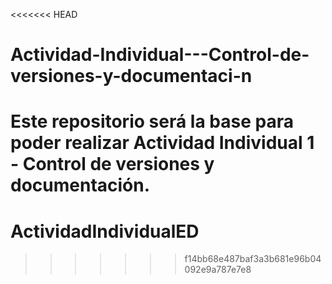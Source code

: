 <<<<<<< HEAD
# Actividad-Individual---Control-de-versiones-y-documentaci-n
Este repositorio será la base para poder realizar Actividad Individual 1 - Control de versiones y documentación.
=======
# ActividadIndividualED
>>>>>>> f14bb68e487baf3a3b681e96b04092e9a787e7e8
